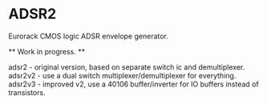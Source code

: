 ADSR2
=====

Eurorack CMOS logic ADSR envelope generator.

** Work in progress. **

adsr2 	- original version, based on separate switch ic and demultiplexer.
adsr2v2 - use a dual switch multiplexer/demultiplexer for everything. 
adsr2v3 - improved v2, use a 40106 buffer/inverter for IO buffers instead of transistors.

